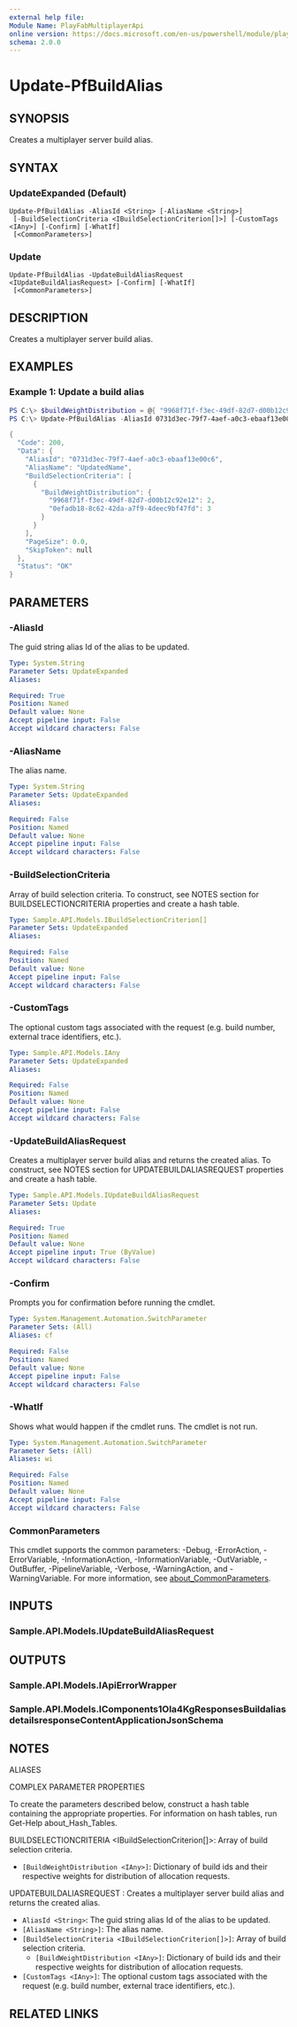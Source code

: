 ```yaml
---
external help file:
Module Name: PlayFabMultiplayerApi
online version: https://docs.microsoft.com/en-us/powershell/module/playfabmultiplayerapi/update-pfbuildalias
schema: 2.0.0
---
```


# Update-PfBuildAlias

## SYNOPSIS
Creates a multiplayer server build alias.

## SYNTAX

### UpdateExpanded (Default)
```
Update-PfBuildAlias -AliasId <String> [-AliasName <String>]
 [-BuildSelectionCriteria <IBuildSelectionCriterion[]>] [-CustomTags <IAny>] [-Confirm] [-WhatIf]
 [<CommonParameters>]
```

### Update
```
Update-PfBuildAlias -UpdateBuildAliasRequest <IUpdateBuildAliasRequest> [-Confirm] [-WhatIf]
 [<CommonParameters>]
```

## DESCRIPTION
Creates a multiplayer server build alias.

## EXAMPLES

### Example 1: Update a build alias
```powershell
PS C:\> $buildWeightDistribution = @{ "9968f71f-f3ec-49df-82d7-d00b12c92e12" = 2; "0efadb18-8c62-42da-a7f9-4deec9bf47fd" = 3 }
PS C:\> Update-PfBuildAlias -AliasId 0731d3ec-79f7-4aef-a0c3-ebaaf13e00c6 -AliasName UpdatedName -BuildSelectionCriteria @(@{ "BuildWeightDistribution" = $buildWeightDistribution}) | ConvertTo-Json -depth 5

{
  "Code": 200,
  "Data": {
    "AliasId": "0731d3ec-79f7-4aef-a0c3-ebaaf13e00c6",
    "AliasName": "UpdatedName",
    "BuildSelectionCriteria": [
      {
        "BuildWeightDistribution": {
          "9968f71f-f3ec-49df-82d7-d00b12c92e12": 2,
          "0efadb18-8c62-42da-a7f9-4deec9bf47fd": 3
        }
      }
    ],
    "PageSize": 0.0,
    "SkipToken": null
  },
  "Status": "OK"
}
```



## PARAMETERS

### -AliasId
The guid string alias Id of the alias to be updated.

```yaml
Type: System.String
Parameter Sets: UpdateExpanded
Aliases:

Required: True
Position: Named
Default value: None
Accept pipeline input: False
Accept wildcard characters: False
```

### -AliasName
The alias name.

```yaml
Type: System.String
Parameter Sets: UpdateExpanded
Aliases:

Required: False
Position: Named
Default value: None
Accept pipeline input: False
Accept wildcard characters: False
```

### -BuildSelectionCriteria
Array of build selection criteria.
To construct, see NOTES section for BUILDSELECTIONCRITERIA properties and create a hash table.

```yaml
Type: Sample.API.Models.IBuildSelectionCriterion[]
Parameter Sets: UpdateExpanded
Aliases:

Required: False
Position: Named
Default value: None
Accept pipeline input: False
Accept wildcard characters: False
```

### -CustomTags
The optional custom tags associated with the request (e.g.
build number, external trace identifiers, etc.).

```yaml
Type: Sample.API.Models.IAny
Parameter Sets: UpdateExpanded
Aliases:

Required: False
Position: Named
Default value: None
Accept pipeline input: False
Accept wildcard characters: False
```

### -UpdateBuildAliasRequest
Creates a multiplayer server build alias and returns the created alias.
To construct, see NOTES section for UPDATEBUILDALIASREQUEST properties and create a hash table.

```yaml
Type: Sample.API.Models.IUpdateBuildAliasRequest
Parameter Sets: Update
Aliases:

Required: True
Position: Named
Default value: None
Accept pipeline input: True (ByValue)
Accept wildcard characters: False
```

### -Confirm
Prompts you for confirmation before running the cmdlet.

```yaml
Type: System.Management.Automation.SwitchParameter
Parameter Sets: (All)
Aliases: cf

Required: False
Position: Named
Default value: None
Accept pipeline input: False
Accept wildcard characters: False
```

### -WhatIf
Shows what would happen if the cmdlet runs.
The cmdlet is not run.

```yaml
Type: System.Management.Automation.SwitchParameter
Parameter Sets: (All)
Aliases: wi

Required: False
Position: Named
Default value: None
Accept pipeline input: False
Accept wildcard characters: False
```

### CommonParameters
This cmdlet supports the common parameters: -Debug, -ErrorAction, -ErrorVariable, -InformationAction, -InformationVariable, -OutVariable, -OutBuffer, -PipelineVariable, -Verbose, -WarningAction, and -WarningVariable. For more information, see [about_CommonParameters](http://go.microsoft.com/fwlink/?LinkID=113216).

## INPUTS

### Sample.API.Models.IUpdateBuildAliasRequest

## OUTPUTS

### Sample.API.Models.IApiErrorWrapper

### Sample.API.Models.IComponents1Ola4KgResponsesBuildaliasdetailsresponseContentApplicationJsonSchema

## NOTES

ALIASES

COMPLEX PARAMETER PROPERTIES

To create the parameters described below, construct a hash table containing the appropriate properties. For information on hash tables, run Get-Help about_Hash_Tables.


BUILDSELECTIONCRITERIA <IBuildSelectionCriterion[]>: Array of build selection criteria.
  - `[BuildWeightDistribution <IAny>]`: Dictionary of build ids and their respective weights for distribution of allocation requests.

UPDATEBUILDALIASREQUEST <IUpdateBuildAliasRequest>: Creates a multiplayer server build alias and returns the created alias.
  - `AliasId <String>`: The guid string alias Id of the alias to be updated.
  - `[AliasName <String>]`: The alias name.
  - `[BuildSelectionCriteria <IBuildSelectionCriterion[]>]`: Array of build selection criteria.
    - `[BuildWeightDistribution <IAny>]`: Dictionary of build ids and their respective weights for distribution of allocation requests.
  - `[CustomTags <IAny>]`: The optional custom tags associated with the request (e.g. build number, external trace identifiers, etc.).

## RELATED LINKS


